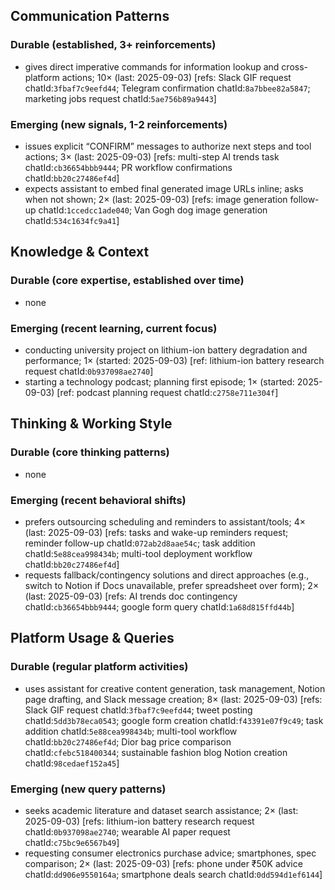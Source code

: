 ## Communication Patterns
### Durable (established, 3+ reinforcements)
- gives direct imperative commands for information lookup and cross-platform actions; 10× (last: 2025-09-03) [refs: Slack GIF request chatId:`3fbaf7c9eefd44`; Telegram confirmation chatId:`8a7bbee82a5847`; marketing jobs request chatId:`5ae756b89a9443`]

### Emerging (new signals, 1-2 reinforcements)
- issues explicit “CONFIRM” messages to authorize next steps and tool actions; 3× (last: 2025-09-03) [refs: multi-step AI trends task chatId:`cb36654bbb9444`; PR workflow confirmations chatId:`bb20c27486ef4d`]
- expects assistant to embed final generated image URLs inline; asks when not shown; 2× (last: 2025-09-03) [refs: image generation follow-up chatId:`1ccedcc1ade040`; Van Gogh dog image generation chatId:`534c1634fc9a41`]

## Knowledge & Context
### Durable (core expertise, established over time)
- none

### Emerging (recent learning, current focus)
- conducting university project on lithium-ion battery degradation and performance; 1× (started: 2025-09-03) [ref: lithium-ion battery research request chatId:`0b937098ae2740`]
- starting a technology podcast; planning first episode; 1× (started: 2025-09-03) [ref: podcast planning request chatId:`c2758e711e304f`]

## Thinking & Working Style
### Durable (core thinking patterns)
- none

### Emerging (recent behavioral shifts)
- prefers outsourcing scheduling and reminders to assistant/tools; 4× (last: 2025-09-03) [refs: tasks and wake-up reminders request; reminder follow-up chatId:`072ab2d8aae54c`; task addition chatId:`5e88cea998434b`; multi-tool deployment workflow chatId:`bb20c27486ef4d`]
- requests fallback/contingency solutions and direct approaches (e.g., switch to Notion if Docs unavailable, prefer spreadsheet over form); 2× (last: 2025-09-03) [refs: AI trends doc contingency chatId:`cb36654bbb9444`; google form query chatId:`1a68d815ffd44b`]

## Platform Usage & Queries
### Durable (regular platform activities)
- uses assistant for creative content generation, task management, Notion page drafting, and Slack message creation; 8× (last: 2025-09-03) [refs: Slack GIF request chatId:`3fbaf7c9eefd44`; tweet posting chatId:`5dd3b78eca0543`; google form creation chatId:`f43391e07f9c49`; task addition chatId:`5e88cea998434b`; multi-tool workflow chatId:`bb20c27486ef4d`; Dior bag price comparison chatId:`cfebc518400344`; sustainable fashion blog Notion creation chatId:`98cedaef152a45`]

### Emerging (new query patterns)
- seeks academic literature and dataset search assistance; 2× (last: 2025-09-03) [refs: lithium-ion battery research request chatId:`0b937098ae2740`; wearable AI paper request chatId:`c75bc9e6567b49`]
- requesting consumer electronics purchase advice; smartphones, spec comparison; 2× (last: 2025-09-03) [refs: phone under ₹50K advice chatId:`dd906e9550164a`; smartphone deals search chatId:`0dd594d1ef6144`]
